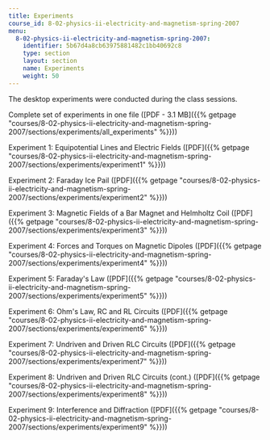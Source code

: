 ```yaml
---
title: Experiments
course_id: 8-02-physics-ii-electricity-and-magnetism-spring-2007
menu:
  8-02-physics-ii-electricity-and-magnetism-spring-2007:
    identifier: 5b67d4a8cb63975881482c1bb40692c8
    type: section
    layout: section
    name: Experiments
    weight: 50
---
```

The desktop experiments were conducted during the class sessions.

Complete set of experiments in one file ([PDF - 3.1 MB]({{% getpage "courses/8-02-physics-ii-electricity-and-magnetism-spring-2007/sections/experiments/all_experiments" %}}))

Experiment 1: Equipotential Lines and Electric Fields ([PDF]({{% getpage "courses/8-02-physics-ii-electricity-and-magnetism-spring-2007/sections/experiments/experiment1" %}}))

Experiment 2: Faraday Ice Pail ([PDF]({{% getpage "courses/8-02-physics-ii-electricity-and-magnetism-spring-2007/sections/experiments/experiment2" %}}))

Experiment 3: Magnetic Fields of a Bar Magnet and Helmholtz Coil ([PDF]({{% getpage "courses/8-02-physics-ii-electricity-and-magnetism-spring-2007/sections/experiments/experiment3" %}}))

Experiment 4: Forces and Torques on Magnetic Dipoles ([PDF]({{% getpage "courses/8-02-physics-ii-electricity-and-magnetism-spring-2007/sections/experiments/experiment4" %}}))

Experiment 5: Faraday's Law ([PDF]({{% getpage "courses/8-02-physics-ii-electricity-and-magnetism-spring-2007/sections/experiments/experiment5" %}}))

Experiment 6: Ohm's Law, RC and RL Circuits ([PDF]({{% getpage "courses/8-02-physics-ii-electricity-and-magnetism-spring-2007/sections/experiments/experiment6" %}}))

Experiment 7: Undriven and Driven RLC Circuits ([PDF]({{% getpage "courses/8-02-physics-ii-electricity-and-magnetism-spring-2007/sections/experiments/experiment7" %}}))

Experiment 8: Undriven and Driven RLC Circuits (cont.) ([PDF]({{% getpage "courses/8-02-physics-ii-electricity-and-magnetism-spring-2007/sections/experiments/experiment8" %}}))

Experiment 9: Interference and Diffraction ([PDF]({{% getpage "courses/8-02-physics-ii-electricity-and-magnetism-spring-2007/sections/experiments/experiment9" %}}))